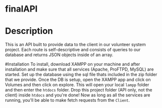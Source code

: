 # finalAPI

# Description
This is an API built to provide data to the client in our volunteer system project. Each route is self-descriptive and consists of queries to our database and returns JSON objects inside of an array.

#Installation
To install, download XAMPP on your machine and after installation and make sure that all services (Apache, ProFTPD, MySQL) are started. Set up the database using the sql file thats included in the zip folder that we provide. Once the DB is setup, open the XAMPP app and click on Volumes and then click on explore. This will open your local `lampp` folder and then enter the `htdocs` folder. Drop this project folder (API only, not the client) inside `htdocs` and you're done! Now as long as all the services are running, you'll be able to make fetch requests from the `Client`. 